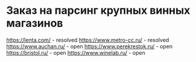 # Заказ на парсинг крупных винных магазинов
https://lenta.com/ - resolved
https://www.metro-cc.ru/ - resolved
https://www.auchan.ru/ - open
https://www.perekrestok.ru/ - open
https://bristol.ru/ - open
https://www.winelab.ru/ - open

